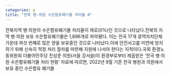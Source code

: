 ```yaml
---
categories: g
title: "전북 병·의원 수은함유폐기물 처리율 0"
---
```

전북지역 병·의원의 수은함유폐기물 처리율이 제로(0%)인 것으로 나타났다.전북의 지역 병·의원 보유 수은함유폐기물은 1,896개로 파악됐다. 이는 전국 17개 광역자치단체 가운데 여섯 번째로 많은 양을 보유중인 것으로 나타났다.이에 안전사고를 미연에 방지하기 위해 신속히 적정 처리 절차를 마련해 지원에 나서야 한다는 지적이다.국회 환경노동위원회 더불어민주당 진성준 의원(서울 강서을)이 환경부로부터 제출받은 ‘전국 병·의원 수은함유폐기물 처리 현황’ 자료에 따르면, 2022년 9월 기준 전국 병원과 의원에서 보유 중인 수은함유 폐기물